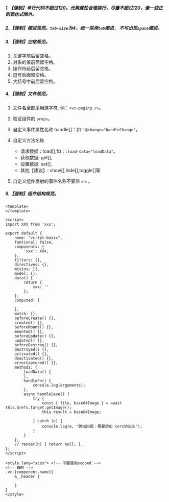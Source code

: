 ##### 1.【强制】单行代码不超过120。元素属性合理换行，尽量不超过120，像一些正则表达式除外。

##### 2.【强制】缩进规范。`tab-size`为4，统一采用`tab`缩进， 不可出现`space`缩进。

##### 3.【强制】空格规范。

1. 关键字前后留空格。
2. 对象的值前面留空格。
3. 操作符前后留空格。
4. 逗号后面留空格。
5. 大括号中前后留空格。

##### 4.【强制】文件规范。

1. 文件名全部采用连字符, 例：`<vc-paging />`。
2. 验证组件的 `props`。
3. 自定义事件属性名称 handle[]：如：`@change="handleChange"`。
4. 自定义方法名称 
	- 请求数据：load[],如：`:load-data="loadData"`。
	- 获取数据: get[], 
	- 设置数据: set[],
	- 其他【建议】: show[],hide[],toggle[]等

5. 自定义组件发射的事件名称不要带 `on-`。

##### 5.【强制】组件结构规范。
```vue
<template>
</template>

<script>
import XXX from 'xxx';

export default {
	name: "vc-tpl-basic",
	funtional: false,
	components: {
		'xxx': XXX,
	},
	filters: {},
	directives: {},
	mixins: [],
	model: {},
	data() {
		return {
			xxx: ''
		};
	},
	computed: {
		
	},
	watch: {},
	beforeCreate() {},
	created() {},
	beforeMount() {},
	mounted() {},
	beforeUpdate() {},
	updated() {},
	beforeDestroy() {},
	destroyed() {},
	activated() {},
	deactivated() {},
	errorCaptured() {},
	methods: {
		loadData() {
		},
		handleFn() {
			console.log(arguments);
		},
		async handleSave() {
			try {
				const { file, base64Image } = await this.$refs.target.getImage();
				this.result = base64Image;

			} catch (e) {
				console.log(e, "跨域问题：需要添加 cors协议头");
			}
		}
	},
	// render(h) { return null; },
};
</script>

<style lang="scss"> <!-- 不要使用scoped -->
<!-- BEM -->
.vc-[component-name]{
	&__header {
	
	}
}
</style>

```